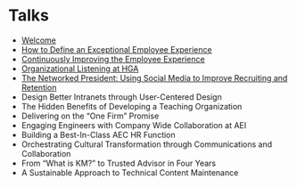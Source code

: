 # Talks

- [Welcome](talks/0_Welcome.md)
- [How to Define an Exceptional Employee Experience](talks/1_HowToDesignAnExceptionalEmpExerience.md)
- [Continuously Improving the Employee Experience](talks/2_ContinuouslyImprovingTheEmployeeExperience.md)
- [Organizational Listening at HGA](talks/3_OrganizationalListeningAtHGA.md)
- [The Networked President: Using Social Media to Improve Recruiting and Retention](talks/4_TheNetworkedPresident.md)
- Design Better Intranets through User-Centered Design
- The Hidden Benefits of Developing a Teaching Organization
- Delivering on the “One Firm” Promise
- Engaging Engineers with Company Wide Collaboration at AEI
- Building a Best-In-Class AEC HR Function
- Orchestrating Cultural Transformation through Communications and Collaboration
- From “What is KM?” to Trusted Advisor in Four Years
- A Sustainable Approach to Technical Content Maintenance